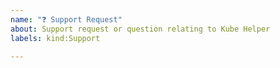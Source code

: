 ```yaml
---
name: "❓ Support Request"
about: Support request or question relating to Kube Helper
labels: kind:Support

---
```


<!--
PLEASE READ!

GitHub is not the right place for support requests.

But in the early stages of product development, you can ask your question here.
-->
